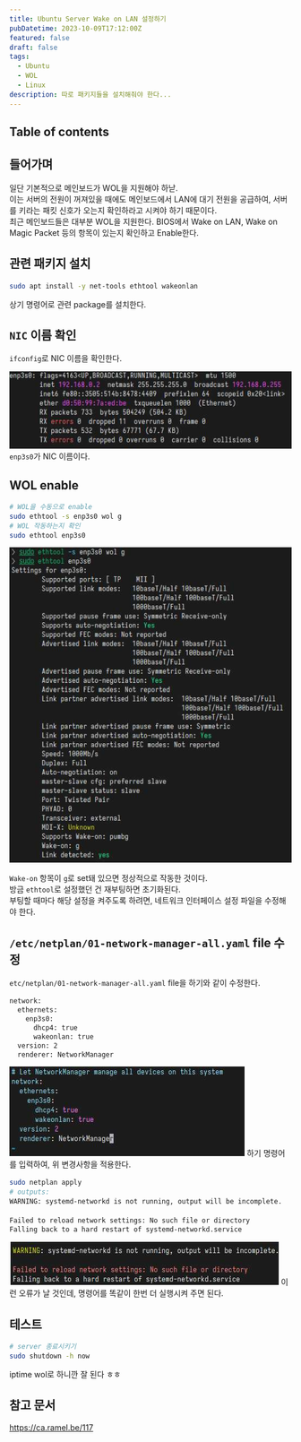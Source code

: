 ```yaml
---
title: Ubuntu Server Wake on LAN 설정하기
pubDatetime: 2023-10-09T17:12:00Z
featured: false
draft: false
tags:
  - Ubuntu
  - WOL
  - Linux
description: 따로 패키지들을 설치해줘야 한다...
---
```


## Table of contents

## 들어가며

일단 기본적으로 메인보드가 WOL을 지원해야 하낟.  
이는 서버의 전원이 꺼져있을 때에도 메인보드에서 LAN에 대기 전원을 공급하여, 서버를 키라는 패킷 신호가 오는지 확인하라고 시켜야 하기 때문이다.  
최근 메인보드들은 대부분 WOL을 지원한다.
BIOS에서 Wake on LAN, Wake on Magic Packet 등의 항목이 있는지 확인하고 Enable한다.

## 관련 패키지 설치

```zsh
sudo apt install -y net-tools ethtool wakeonlan
```

상기 명령어로 관련 package를 설치한다.

## `NIC` 이름 확인

`ifconfig`로 NIC 이름을 확인한다.

![](/src/assets/image/configure-ubuntu-server-wol-1696839462822.jpeg)
`enp3s0`가 NIC 이름이다.

## WOL enable

```zsh
# WOL을 수동으로 enable
sudo ethtool -s enp3s0 wol g
# WOL 작동하는지 확인
sudo ethtool enp3s0
```

![](/src/assets/image/configure-ubuntu-server-wol-1696839605440.jpeg)

`Wake-on` 항목이 `g`로 set돼 있으면 정상적으로 작동한 것이다.  
방금 `ethtool`로 설정했던 건 재부팅하면 초기화된다.  
부팅할 때마다 해당 설정을 켜주도록 하려면, 네트워크 인터페이스 설정 파일을 수정해야 한다.

## `/etc/netplan/01-network-manager-all.yaml` file 수정

`etc/netplan/01-network-manager-all.yaml` file을 하기와 같이 수정한다.

```
network:
  ethernets:
    enp3s0:
      dhcp4: true
      wakeonlan: true
  version: 2
  renderer: NetworkManager
```

![](/src/assets/image/configure-ubuntu-server-wol-1696839991455.jpeg)
하기 명령어를 입력하여, 위 변경사항을 적용한다.

```zsh
sudo netplan apply
# outputs:
WARNING: systemd-networkd is not running, output will be incomplete.

Failed to reload network settings: No such file or directory
Falling back to a hard restart of systemd-networkd.service
```

![](/src/assets/image/configure-ubuntu-server-wol-1696840435975.jpeg)
이런 오류가 날 것인데, 명령어를 똑같이 한번 더 실행시켜 주면 된다.

## 테스트

```zsh
# server 종료시키기
sudo shutdown -h now
```

iptime wol로 하니깐 잘 된다 ㅎㅎ

## 참고 문서

<https://ca.ramel.be/117>
